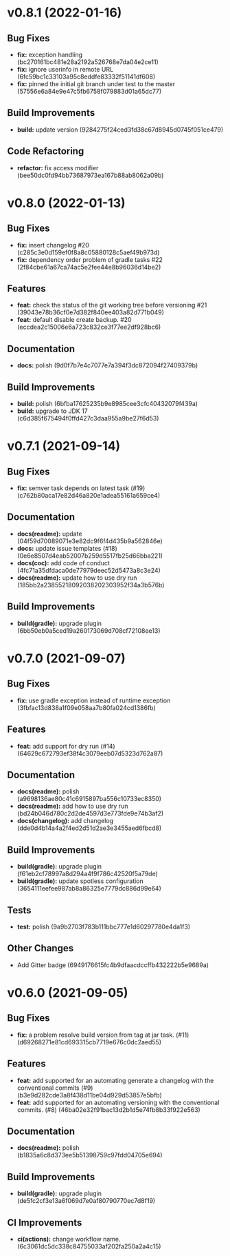 # v0.8.1 (2022-01-16)

## Bug Fixes
* **fix:** exception handling (bc270161bc481e28a2192a526768e7da04e2ce11)
* **fix:** ignore userinfo in remote URL (6fc59bc1c33103a95c8eddfe83332f51141df608)
* **fix:** pinned the initial git branch under test to the master (57556e6a84e9e47c5fb6758f079883d01a65dc77)

## Build Improvements
* **build:** update version (9284275f24ced3fd38c67d8945d0745f051ce479)

## Code Refactoring
* **refactor:** fix access modifier (bee50dc0fd94bb73687973ea167b88ab8062a09b)

# v0.8.0 (2022-01-13)

## Bug Fixes
* **fix:** insert changelog #20 (c285c3e0d159ef0f8a8c05880128c5aef49b973d)
* **fix:** dependency order problem of gradle tasks #22 (2f84cbe61a67ca74ac5e2fee44e8b96036d14be2)

## Features
* **feat:** check the status of the git working tree before versioning #21 (39043e78b36cf0e7d382f840ee403a82d771b049)
* **feat:** default disable create backup. #20 (eccdea2c15006e6a723c832ce3f77ee2df928bc6)

## Documentation
* **docs:** polish (9d0f7b7e4c7077e7a394f3dc872094f27409379b)

## Build Improvements
* **build:** polish (6bfba17625235b9e8985cee3cfc40432079f439a)
* **build:** upgrade to JDK 17 (c6d385f675494f0ffd427c3daa955a9be27f6d53)

# v0.7.1 (2021-09-14)

## Bug Fixes
* **fix:** semver task depends on latest task (#19) (c762b80aca17e82d46a820e1adea55161a659ce4)

## Documentation
* **docs(readme):** update (04f59d70089071e3e82dc9f6f4d435b9a562846e)
* **docs:** update issue templates (#18) (0e6e8507d4eab52007b259d5517fb25d66bba221)
* **docs(coc):** add code of conduct (4fc71a35dfdaca0de77979deec52d5473a8c3e24)
* **docs(readme):** update how to use dry run (185bb2a23855218092038202303952f34a3b576b)

## Build Improvements
* **build(gradle):** upgrade plugin (6bb50eb0a5ced19a260173069d708cf72108ee13)

# v0.7.0 (2021-09-07)

## Bug Fixes
* **fix:** use gradle exception instead of runtime exception (3fbfac13d838a1f09e058aa7b80fa024cd1386fb)

## Features
* **feat:** add support for dry run (#14) (64629c672793ef38f4c3079eeb07d5323d762a87)

## Documentation
* **docs(readme):** polish (a9698136ae80c41c6915897ba556c10733ec8350)
* **docs(readme):** add how to use dry run (bd24b046d780c2d2de4597d3e773fde9e74b3af2)
* **docs(changelog):** add changelog (dde0d4b14a4a2f4ed2d51d2ae3e3455aed6fbcd8)

## Build Improvements
* **build(gradle):** upgrade plugin (f61eb2cf78997a8d294a4f9f786c42520f5a79de)
* **build(gradle):** update spotless configuration (3654111eefee987ab8a86325e7779dc886d99e64)

## Tests
* **test:** polish (9a9b2703f783b111bbc777e1d60297780e4da1f3)

## Other Changes
* Add Gitter badge (6949176615fc4b9dfaacdccffb432222b5e9689a)

# v0.6.0 (2021-09-05)

## Bug Fixes
* **fix:** a problem resolve build version from tag at jar task. (#11) (d69268271e81cd693315cb7719e676c0dc2aed55)

## Features
* **feat:** add supported for an automating generate a changelog with the conventional commits (#9) (b3e9d282cde3a8f438d11be04d929d53857e5bfb)
* **feat:** add supported for an automating versioning with the conventional commits. (#8) (46ba02e32f91bac13d2b1d5e74fb8b33f922e563)

## Documentation
* **docs(readme):** polish (b1835a6c8d373ee5b51398759c97fdd04705e694)

## Build Improvements
* **build(gradle):** upgrade plugin (de5fc2cf3e13a6f069d7e0af80790770ec7d8f19)

## CI Improvements
* **ci(actions):** change workflow name. (6c3061dc5dc338c84755033af202fa250a2a4c15)

